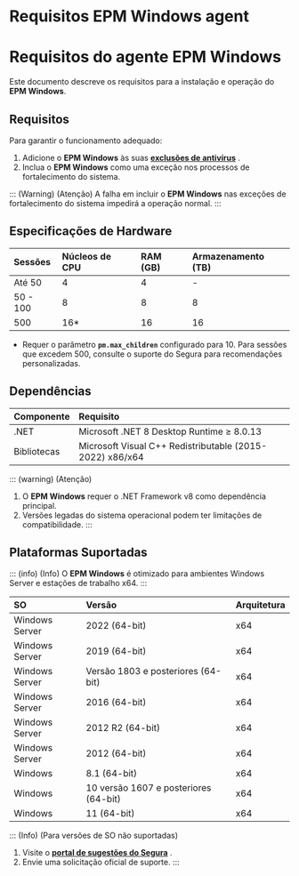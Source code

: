 # Requisitos EPM Windows agent

# Requisitos do agente EPM Windows

Este documento descreve os requisitos para a instalação e operação do **EPM Windows**.

## Requisitos

Para garantir o funcionamento adequado:

1. Adicione o **EPM Windows** às suas [**exclusões de antivírus**](/v4/docs/epm-windows-antivirus-exclusions) .  
2. Inclua o **EPM Windows** como uma exceção nos processos de fortalecimento do sistema.

::: (Warning) (Atenção) 
A falha em incluir o **EPM Windows** nas exceções de fortalecimento do sistema impedirá a operação normal. 
:::

## Especificações de Hardware

| Sessões | Núcleos de CPU | RAM (GB) | Armazenamento (TB) |
| :---- | :---- | :---- | :---- |
| Até 50 | 4 | 4 | \- |
| 50 \- 100 | 8 | 8 | 8 |
| 500 | 16\* | 16 | 16 |

- Requer o parâmetro **`pm.max_children`** configurado para 10\. Para sessões que excedem 500, consulte o suporte do Segura para recomendações personalizadas.

## Dependências

| Componente | Requisito |
| :---- | :---- |
| .NET | Microsoft .NET 8 Desktop Runtime ≥ 8.0.13 |
| Bibliotecas | Microsoft Visual C++ Redistributable (2015-2022) x86/x64 |

::: (warning) (Atenção)
1. O **EPM Windows** requer o .NET Framework v8 como dependência principal.  
2. Versões legadas do sistema operacional podem ter limitações de compatibilidade. 
:::

## Plataformas Suportadas

::: (info) (Info) 
O **EPM Windows** é otimizado para ambientes Windows Server e estações de trabalho x64. 
:::

| SO | Versão | Arquitetura |
| :---- | :---- | :---- |
| Windows Server | 2022 (64-bit) | x64 |
| Windows Server | 2019 (64-bit) | x64 |
| Windows Server | Versão 1803 e posteriores (64-bit) | x64 |
| Windows Server | 2016 (64-bit) | x64 |
| Windows Server | 2012 R2 (64-bit) | x64 |
| Windows Server | 2012 (64-bit) | x64 |
| Windows | 8.1 (64-bit) | x64 |
| Windows | 10 versão 1607 e posteriores (64-bit) | x64 |
| Windows | 11 (64-bit) | x64 |

::: (Info) (Para versões de SO não suportadas) 
1. Visite o [**portal de sugestões do Segura**](https://Segura.com/suggestions) .  
2. Envie uma solicitação oficial de suporte. 
:::